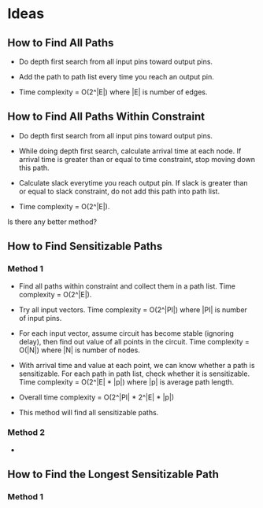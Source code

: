 # Ideas

## How to Find All Paths

-   Do depth first search from all input pins toward output pins.

-   Add the path to path list every time you reach an output pin.

-   Time complexity = O(2^|E|) where |E| is number of edges.

## How to Find All Paths Within Constraint

-   Do depth first search from all input pins toward output pins.

-   While doing depth first search, calculate arrival time at each
    node. If arrival time is greater than or equal to time constraint,
    stop moving down this path.

-   Calculate slack everytime you reach output pin. If slack is greater
    than or equal to slack constraint, do not add this path into path
    list.

-   Time complexity = O(2^|E|).

Is there any better method?

## How to Find Sensitizable Paths

### Method 1

-   Find all paths within constraint and collect them in a path list.
    Time complexity = O(2^|E|).

-   Try all input vectors. Time complexity = O(2^|PI|) where |PI| is
    number of input pins.

-   For each input vector, assume circuit has become stable (ignoring
    delay), then find out value of all points in the circuit. Time
    complexity = O(|N|) where |N| is number of nodes.

-   With arrival time and value at each point, we can know whether a
    path is sensitizable. For each path in path list, check whether it
    is sensitizable. Time complexity = O(2^|E| * |p|) where |p| is
    average path length.

-   Overall time complexity = O(2^|PI| * 2^|E| * |p|)

-   This method will find all sensitizable paths.

### Method 2

-   

## How to Find the Longest Sensitizable Path

### Method 1


